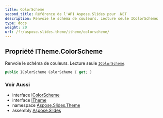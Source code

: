 ```yaml
---
title: ColorScheme
second_title: Référence de l'API Aspose.Slides pour .NET
description: Renvoie le schéma de couleurs. Lecture seule IColorSchemeaspose.slides.theme/icolorscheme.
type: docs
weight: 20
url: /fr/aspose.slides.theme/itheme/colorscheme/
---
```


## Propriété ITheme.ColorScheme

Renvoie le schéma de couleurs. Lecture seule [`IColorScheme`](../../icolorscheme).

```csharp
public IColorScheme ColorScheme { get; }
```

### Voir Aussi

* interface [IColorScheme](../../icolorscheme)
* interface [ITheme](../../itheme)
* namespace [Aspose.Slides.Theme](../../itheme)
* assembly [Aspose.Slides](../../../)

<!-- NE PAS ÉDITER : généré par xmldocmd pour Aspose.Slides.dll -->